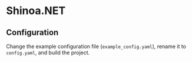 # Shinoa.NET

Configuration
--

Change the example configuration file (`example_config.yaml`), rename it to `config.yaml`, and build the project.